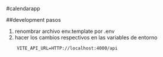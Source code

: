 #calendarapp


##development pasos

1. renombrar archivo env.template por .env
2. hacer los cambios respectivos en las variables de entorno

``````
    VITE_API_URL=HTTP://localhost:4000/api
``````